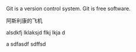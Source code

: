 Git is a version control system.
Git is free software.

阿斯利康的飞机

alsdkfj lklaksjd flkj lkja d

a
sdfasdf
sdffsd
